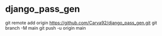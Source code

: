 # django_pass_gen
git remote add origin https://github.com/Carva92/django_pass_gen.git
git branch -M main
git push -u origin main
